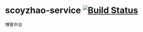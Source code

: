# scoyzhao-service [![Build Status](https://travis-ci.org/scoyzhao/scoyzhao-service.svg?branch=master)](https://travis-ci.org/scoyzhao/scoyzhao-service)

博客中台
